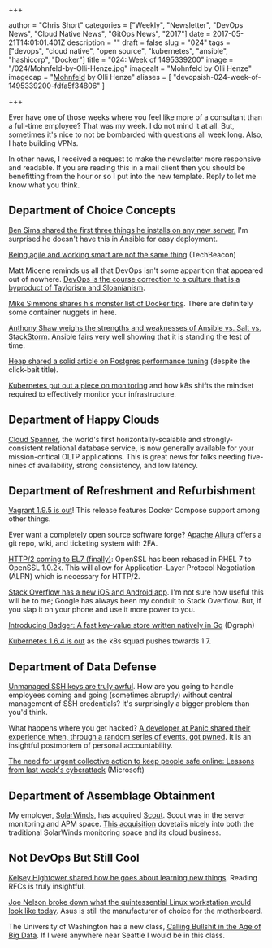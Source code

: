 +++

author = "Chris Short"
categories = ["Weekly", "Newsletter", "DevOps News", "Cloud Native News", "GitOps News", "2017"]
date = 2017-05-21T14:01:01.401Z
description = ""
draft = false
slug = "024"
tags = ["devops", "cloud native", "open source", "kubernetes", "ansible", "hashicorp", "Docker"]
title = "024: Week of 1495339200"
image = "/024/Mohnfeld-by-Olli-Henze.jpg"
imagealt = "Mohnfeld by Olli Henze"
imagecap = "[Mohnfeld](https://www.flickr.com/photos/gruenewiese/14160612230) by Olli Henze"
aliases = [
    "devopsish-024-week-of-1495339200-fdfa5f34806"
]

+++

Ever have one of those weeks where you feel like more of a consultant than a full-time employee? That was my week. I do not mind it at all. But, sometimes it's nice to not be bombarded with questions all week long. Also, I hate building VPNs.

In other news, I received a request to make the newsletter more responsive and readable. If you are reading this in a mail client then you should be benefitting from the hour or so I put into the new template. Reply to let me know what you think.

## Department of Choice Concepts

[Ben Sima shared the first three things he installs on any new server.](https://bsima.me/clog/server-tools.html) I'm surprised he doesn't have this in Ansible for easy deployment.

[Being agile and working smart are not the same thing](https://techbeacon.com/being-agile-working-smart-are-not-same-thing) (TechBeacon)

Matt Micene reminds us all that DevOps isn't some apparition that appeared out of nowhere. [DevOps is the course correction to a culture that is a byproduct of Taylorism and Sloanianism](https://opensource.com/open-organization/17/5/what-is-the-point-of-DevOps).

[Mike Simmons shares his monster list of Docker tips](https://dev.to/mikesimons/mikes-monster-list-of-docker-tips). There are definitely some container nuggets in here.

[Anthony Shaw weighs the strengths and weaknesses of Ansible vs. Salt vs. StackStorm](https://medium.com/@anthonypjshaw/ansible-v-s-salt-saltstack-v-s-stackstorm-3d8f57149368). Ansible fairs very well showing that it is standing the test of time.

[Heap shared a solid article on Postgres performance tuning](http://heap.engineering/basic-performance-analysis-saved-us-millions/) (despite the click-bait title).

[Kubernetes put out a piece on monitoring](http://blog.kubernetes.io/2017/05/kubernetes-monitoring-guide.html) and how k8s shifts the mindset required to effectively monitor your infrastructure.

## Department of Happy Clouds

[Cloud Spanner](https://cloud.google.com/spanner/), the world's first horizontally-scalable and strongly-consistent relational database service, is now generally available for your mission-critical OLTP applications. This is great news for folks needing five-nines of availability, strong consistency, and low latency.

## Department of Refreshment and Refurbishment

[Vagrant 1.9.5 is out](https://www.hashicorp.com/blog/vagrant-1-9-5/)! This release features Docker Compose support among other things.

Ever want a completely open source software forge? [Apache Allura](http://allura.apache.org/) offers a git repo, wiki, and ticketing system with 2FA.

[HTTP/2 coming to EL7 (finally)](https://ma.ttias.be/centos-7-4-ship-tls-1-2-alpn/): OpenSSL has been rebased in RHEL 7 to OpenSSL 1.0.2k. This will allow for Application-Layer Protocol Negotiation (ALPN) which is necessary for HTTP/2.

[Stack Overflow has a new iOS and Android app](https://stackoverflow.blog/2017/05/16/stack-overflow-official-app-launches-ios-android/). I'm not sure how useful this will be to me; Google has always been my conduit to Stack Overflow. But, if you slap it on your phone and use it more power to you.

[Introducing Badger: A fast key-value store written natively in Go](https://open.dgraph.io/post/badger/) (Dgraph)

[Kubernetes 1.6.4 is out](https://github.com/kubernetes/kubernetes/blob/master/CHANGELOG.md/#v164) as the k8s squad pushes towards 1.7.

## Department of Data Defense

[Unmanaged SSH keys are truly awful](http://www.csoonline.com/article/3196974/data-protection/unmanaged-orphaned-ssh-keys-remain-a-serious-enterprise-risks.html). How are you going to handle employees coming and going (sometimes abruptly) without central management of SSH credentials? It's surprisingly a bigger problem than you'd think.

What happens where you get hacked? [A developer at Panic shared their experience when, through a random series of events, got pwned](https://panic.com/blog/stolen-source-code/). It is an insightful postmortem of personal accountability.

[The need for urgent collective action to keep people safe online: Lessons from last week's cyberattack](https://blogs.microsoft.com/on-the-issues/2017/05/14/need-urgent-collective-action-keep-people-safe-online-lessons-last-weeks-cyberattack/#sm.0000llg81y90hdbs115975pt98jep) (Microsoft)

## Department of Assemblage Obtainment

My employer, [SolarWinds](http://www.solarwinds.com/), has acquired [Scout](https://scoutapp.com/). Scout was in the server monitoring and APM space. [This acquisition](http://www.solarwinds.com/company/press-releases/solarwinds-acquires-scouts-saas-based-server-monitoring-technology-and-launches-it-as-solarwinds-pingdom-server-monitor) dovetails nicely into both the traditional SolarWinds monitoring space and its cloud business.

## Not DevOps But Still Cool

[Kelsey Hightower shared how he goes about learning new things](https://twitter.com/kelseyhightower/status/864857551942307840). Reading RFCs is truly insightful.

[Joe Nelson broke down what the quintessential Linux workstation would look like today](https://begriffs.com/posts/2017-05-17-linux-workstation-guide.html#core). Asus is still the manufacturer of choice for the motherboard.

The University of Washington has a new class, [Calling Bullshit in the Age of Big Data](http://callingbullshit.org/syllabus.html). If I were anywhere near Seattle I would be in this class.
